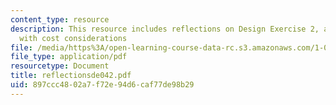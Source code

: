 ```yaml
---
content_type: resource
description: This resource includes reflections on Design Exercise 2, a truss design
  with cost considerations
file: /media/https%3A/open-learning-course-data-rc.s3.amazonaws.com/1-050-solid-mechanics-fall-2004/897ccc4802a7f72e94d6caf77de98b29_reflectionsde042.pdf
file_type: application/pdf
resourcetype: Document
title: reflectionsde042.pdf
uid: 897ccc48-02a7-f72e-94d6-caf77de98b29
---
```

